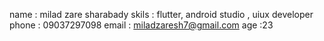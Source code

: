  name : milad zare sharabady
 skils : flutter, android studio , uiux developer
 phone : 09037297098
 email : miladzaresh7@gmail.com
 age :23
